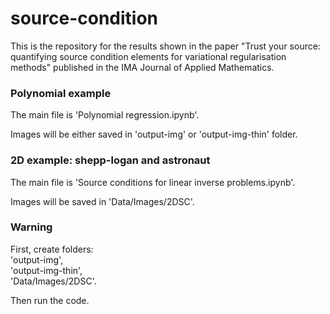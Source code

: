 # source-condition

This is the repository for the results shown in the paper "Trust your source: quantifying source condition elements for variational regularisation methods" published in the IMA Journal of Applied Mathematics.

### Polynomial example
The main file is 
'Polynomial regression.ipynb'.

Images will be either saved in 'output-img' or 'output-img-thin' folder.

### 2D example: shepp-logan and astronaut
The main file is 
'Source conditions for linear inverse problems.ipynb'.

Images will be saved in 'Data/Images/2DSC'.

### Warning
First, create folders: <br>
'output-img', <br>
'output-img-thin', <br>
'Data/Images/2DSC'.

Then run the code.
